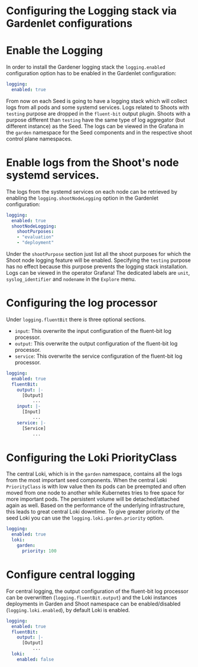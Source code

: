 # Configuring the Logging stack via Gardenlet configurations

# Enable the Logging

In order to install the Gardener logging stack the `logging.enabled` configuration option has to be enabled in the Gardenlet configuration:
```yaml
logging:
  enabled: true
```

From now on each Seed is going to have a logging stack which will collect logs from all pods and some systemd services. Logs related to Shoots with `testing` purpose are dropped in the `fluent-bit` output plugin. Shoots with a purpose different than `testing` have the same type of log aggregator (but different instance) as the Seed. The logs can be viewed in the Grafana in the `garden` namespace for the Seed components and in the respective shoot control plane namespaces.

# Enable logs from the Shoot's node systemd services.

The logs from the systemd services on each node can be retrieved by enabling the `logging.shootNodeLogging` option in the Gardenlet configuration:
```yaml
logging:
  enabled: true
  shootNodeLogging:
    shootPurposes:
    - "evaluation"
    - "deployment"
```

Under the `shootPurpose` section just list all the shoot purposes for which the Shoot node logging feature will be enabled. Specifying the `testing` purpose has no effect because this purpose prevents the logging stack installation.
Logs can be  viewed in the operator Grafana!
The dedicated labels are `unit`, `syslog_identifier` and `nodename` in the `Explore` menu.

# Configuring the log processor

Under `logging.fluentBit` there is three optional sections.
- `input`: This overwrite the input configuration of the fluent-bit log processor.
 - `output`: This overwrite the output configuration of the fluent-bit log processor.
 - `service`: This overwrite the service configuration of the fluent-bit log processor.

```yaml
logging:
  enabled: true
  fluentBit:
    output: |-
      [Output]
          ...
    input: |-
      [Input]
          ...
    service: |-
      [Service]
          ...
```

# Configuring the Loki PriorityClass

The central Loki, which is in the `garden` namespace, contains all the logs from the most important seed components. When the central Loki `PriorityClass` is with low value then its pods can be preempted and often moved from one node to another while Kubernetes tries to free space for more important pods. The persistent volume will be detached/attached again as well. Based on the performance of the underlying infrastructure, this leads to great central Loki downtime. To give greater priority of the seed Loki you can use the `logging.loki.garden.priority` option.

```yaml
logging:
  enabled: true
  loki:
    garden:
      priority: 100
```

# Configure central logging

For central logging, the output configuration of the fluent-bit log processor can be overwritten (`logging.fluentBit.output`) and the Loki instances deployments in Garden and Shoot namespace can be enabled/disabled (`logging.loki.enabled`), by default Loki is enabled.

```yaml
logging:
  enabled: true
  fluentBit:
    output: |-
      [Output]
          ...
  loki:
    enabled: false
```
